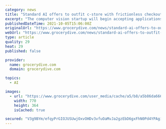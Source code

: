 ```yaml
---
category: news
title: "Standard AI offers to outfit c-store with frictionless checkout tech at its own expense"
excerpt: "The computer vision startup will begin accepting applications from store operators Tuesday and plans to select a retailer to partner with by the end of the year."
publishedDateTime: 2021-10-05T15:06:00Z
originalUrl: "https://www.grocerydive.com/news/standard-ai-offers-to-outfit-c-store-with-frictionless-checkout-tech-at-its/607681/"
webUrl: "https://www.grocerydive.com/news/standard-ai-offers-to-outfit-c-store-with-frictionless-checkout-tech-at-its/607681/"
type: article
quality: 29
heat: 29
published: false

provider:
  name: grocerydive.com
  domain: grocerydive.com

topics:
  - AI

images:
  - url: "https://www.grocerydive.com/user_media/cache/a5/b8/a5b86da666de3bb78beee3e30196a88e.jpg"
    width: 770
    height: 364
    isCached: true

secured: "V3g9BYm/efqyPrGIOJUSUwjOxvOHDv3vfuOaMvJa2gzEbD6gxFhN0Pd4YPAgiCN5UValMbOu48A4/tq9E4eKPFXfencNEHP6Y1ARpmbYPKYQdmRpchIrsu6I4XSB7qDsW0hpMYK/HvU+iSXTQxv4xzNXQxgQocp4k3c+K01xgHjnU6zWKvjmTGlwbX9JWJathyC2O/TgnEhFNdtbEmsytFjKpytplLNTq3MHpF91xtsxVwxCGjaKmWDrxQdNUuWwPurF4qnGq7dgcwF/7fWgO8Eo+GtheTMTkjLrcQj+tXt9TUEzf3Y8PiU99wlmpXP1vvyQxqcBwiuIhl5t9TMP7MPCWotnwYJdcuTzz+Bkqns=;9GFe+xEWnpokX2pwclAXyg=="
---
```


